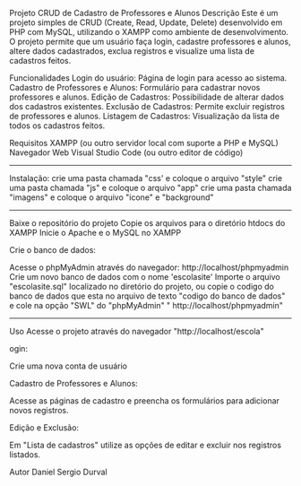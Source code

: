Projeto CRUD de Cadastro de Professores e Alunos
Descrição
Este é um projeto simples de CRUD (Create, Read, Update, Delete) desenvolvido em PHP com MySQL, utilizando o XAMPP como ambiente de desenvolvimento. O projeto permite que um usuário faça login, cadastre professores e alunos, altere dados cadastrados, exclua registros e visualize uma lista de cadastros feitos.

Funcionalidades
Login do usuário: Página de login para acesso ao sistema.
Cadastro de Professores e Alunos: Formulário para cadastrar novos professores e alunos.
Edição de Cadastros: Possibilidade de alterar dados dos cadastros existentes.
Exclusão de Cadastros: Permite excluir registros de professores e alunos.
Listagem de Cadastros: Visualização da lista de todos os cadastros feitos.

Requisitos
XAMPP (ou outro servidor local com suporte a PHP e MySQL)
Navegador Web
Visual Studio Code (ou outro editor de código)

____________________________________________________________________________________
Instalação:
crie uma pasta chamada "css' e coloque o arquivo "style" 
crie uma pasta chamada "js" e coloque o arquivo "app"
crie uma pasta chamada "imagens" e coloque o arquivo "icone" e "background"
____________________________________________________________________________________
Baixe o repositório do projeto
Copie os arquivos para o diretório htdocs do XAMPP
Inicie o Apache e o MySQL no XAMPP

Crie o banco de dados:

Acesse o phpMyAdmin através do navegador: http://localhost/phpmyadmin
Crie um novo banco de dados com o nome 'escolasite'
Importe o arquivo "escolasite.sql" localizado no diretório do projeto, ou copie o codigo do banco de dados 
que esta no arquivo de texto "codigo do banco de dados" e cole na opção "SWL" do "phpMyAdmin" " http://localhost/phpmyadmin"
____________________________________________________________________________________________________________________________

Uso
Acesse o projeto através do navegador "http://localhost/escola"

ogin:

Crie uma nova conta de usuário

Cadastro de Professores e Alunos:

Acesse as páginas de cadastro e preencha os formulários para adicionar novos registros.

Edição e Exclusão:

Em "Lista de cadastros" utilize as opções de editar e excluir nos registros listados.

Autor
Daniel Sergio Durval 




